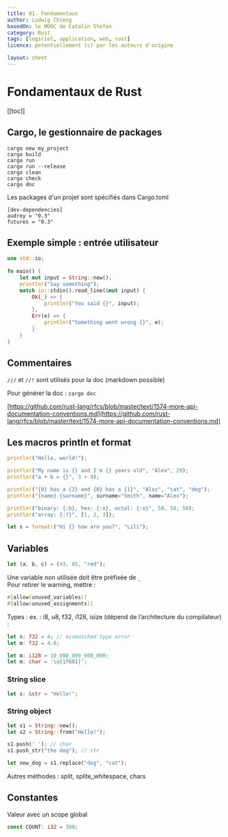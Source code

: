 ```yaml
---
title: 01. Fondamentaux
author: Ludwig Chieng
basedOn: le MOOC de Catalin Stefan
category: Rust
tags: [logiciel, application, web, rust]
licence: potentiellement (c) par les auteurs d'origine

layout: sheet
---
```


# Fondamentaux de Rust

[[toc]]


## Cargo, le gestionnaire de packages

```
cargo new my_project
cargo build
cargo run
cargo run --release
cargo clean
cargo check
cargo doc
```

Les packages d'un projet sont spécifiés dans Cargo.toml
```
[dev-dependencies]
audrey = "0.3"
futures = "0.3"
```


## Exemple simple : entrée utilisateur

```rust
use std::io;
 
fn main() {
    let mut input = String::new();
    println!("Say something");
    match io::stdin().read_line(&mut input) {
        Ok(_) => {
            println!("You said {}", input);
        },
        Err(e) => {
            println!("Something went wrong {}", e);
        }
    }
}
```


## Commentaires

`///` et `//!` sont utilisés pour la doc (markdown possible)

Pour générer la doc : `cargo doc`

[https://github.com/rust-lang/rfcs/blob/master/text/1574-more-api-documentation-conventions.md](https://github.com/rust-lang/rfcs/blob/master/text/1574-more-api-documentation-conventions.md)


## Les macros println et format

```rust
println!("Hello, world!");

println!("My name is {} and I'm {} years old", "Alex", 29);
println!("a + b = {}", 3 + 9);

println!("{0} has a {2} and {0} has a {1}", "Alex", "cat", "dog");
println!("{name} {surname}", surname="Smith", name="Alex");

println!("binary: {:b}, hex: {:x}, octal: {:o}", 50, 50, 50);
println!("array: {:?}", [1, 2, 3]);
```


```rust
let s = format!("Hi {} how are you?", "Lili");
```


## Variables

```rust
let (a, b, c) = (43, 85, "red");
```

Une variable non utilisée doit être préfixée de `_` \
Pour retirer le warning, mettre :

```rust
#[allow(unused_variables)]
#[allow(unused_assignments)]
```

Types : ex. : i8, u8, f32, i128, isize (dépend de l’architecture du compilateur) :

```rust
let n: f32 = 4; // mismatched type error
let m: f32 = 4.0;
```

```rust
let m: i128 = 10_000_000_000_000;
let m: char = '\u{1f601}';
```


### String slice

```rust
let s: &str = "Hello!";
```


### String object

```rust
let s1 = String::new();
let s2 = String::from("Hello!");

s1.push(' '); // char
s1.push_str("the dog"); // str

let new_dog = s1.replace("dog", "cat");
```

Autres méthodes : split, splite_whitespace, chars


## Constantes

Valeur avec un scope global

```rust
const COUNT: i32 = 300;
```
